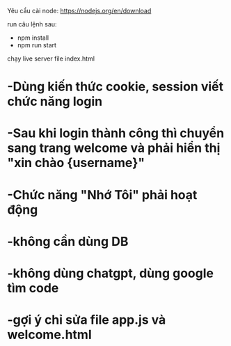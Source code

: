 Yêu cầu cài node: https://nodejs.org/en/download

run câu lệnh sau:
- npm install
- npm run start

chạy live server file index.html

# -Dùng kiến thức cookie, session  viết chức năng login
# -Sau khi login thành công thì chuyển sang trang welcome và phải hiển thị "xin chào {username}"
# -Chức năng "Nhớ Tôi" phải hoạt động
# -không cần dùng DB
# -không dùng chatgpt, dùng google tìm code
# -gợi ý chỉ sửa file app.js và welcome.html

